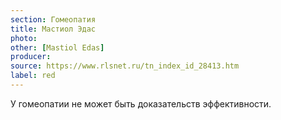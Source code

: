 ```yaml
---
section: Гомеопатия
title: Мастиол Эдас
photo: 
other: [Mastiol Edas]
producer: 
source: https://www.rlsnet.ru/tn_index_id_28413.htm
label: red
---
```


У гомеопатии не может быть доказательств эффективности.
